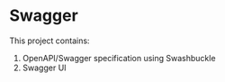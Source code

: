 # Swagger

This project contains:

1. OpenAPI/Swagger specification using Swashbuckle
2. Swagger UI 
